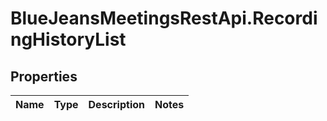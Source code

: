 # BlueJeansMeetingsRestApi.RecordingHistoryList

## Properties
Name | Type | Description | Notes
------------ | ------------- | ------------- | -------------



